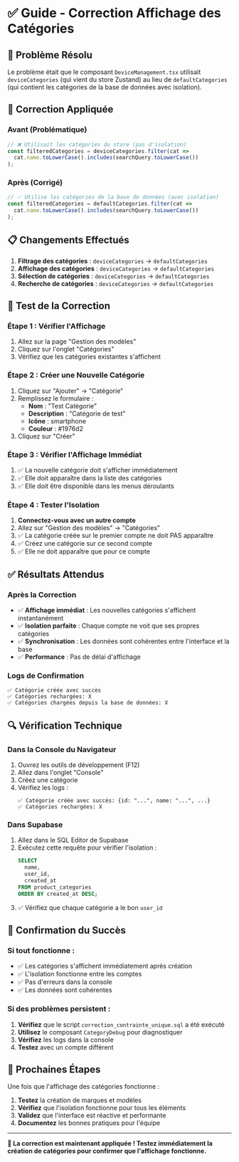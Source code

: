 # ✅ Guide - Correction Affichage des Catégories

## 🎯 **Problème Résolu**

Le problème était que le composant `DeviceManagement.tsx` utilisait `deviceCategories` (qui vient du store Zustand) au lieu de `defaultCategories` (qui contient les catégories de la base de données avec isolation).

## 🔧 **Correction Appliquée**

### **Avant (Problématique)**
```typescript
// ❌ Utilisait les catégories du store (pas d'isolation)
const filteredCategories = deviceCategories.filter(cat =>
  cat.name.toLowerCase().includes(searchQuery.toLowerCase())
);
```

### **Après (Corrigé)**
```typescript
// ✅ Utilise les catégories de la base de données (avec isolation)
const filteredCategories = defaultCategories.filter(cat =>
  cat.name.toLowerCase().includes(searchQuery.toLowerCase())
);
```

## 📋 **Changements Effectués**

1. **Filtrage des catégories** : `deviceCategories` → `defaultCategories`
2. **Affichage des catégories** : `deviceCategories` → `defaultCategories`
3. **Sélection de catégories** : `deviceCategories` → `defaultCategories`
4. **Recherche de catégories** : `deviceCategories` → `defaultCategories`

## 🧪 **Test de la Correction**

### **Étape 1 : Vérifier l'Affichage**
1. Allez sur la page "Gestion des modèles"
2. Cliquez sur l'onglet "Catégories"
3. Vérifiez que les catégories existantes s'affichent

### **Étape 2 : Créer une Nouvelle Catégorie**
1. Cliquez sur "Ajouter" → "Catégorie"
2. Remplissez le formulaire :
   - **Nom** : "Test Catégorie"
   - **Description** : "Catégorie de test"
   - **Icône** : smartphone
   - **Couleur** : #1976d2
3. Cliquez sur "Créer"

### **Étape 3 : Vérifier l'Affichage Immédiat**
1. ✅ La nouvelle catégorie doit s'afficher immédiatement
2. ✅ Elle doit apparaître dans la liste des catégories
3. ✅ Elle doit être disponible dans les menus déroulants

### **Étape 4 : Tester l'Isolation**
1. **Connectez-vous avec un autre compte**
2. Allez sur "Gestion des modèles" → "Catégories"
3. ✅ La catégorie créée sur le premier compte ne doit PAS apparaître
4. ✅ Créez une catégorie sur ce second compte
5. ✅ Elle ne doit apparaître que pour ce compte

## ✅ **Résultats Attendus**

### **Après la Correction**
- ✅ **Affichage immédiat** : Les nouvelles catégories s'affichent instantanément
- ✅ **Isolation parfaite** : Chaque compte ne voit que ses propres catégories
- ✅ **Synchronisation** : Les données sont cohérentes entre l'interface et la base
- ✅ **Performance** : Pas de délai d'affichage

### **Logs de Confirmation**
```
✅ Catégorie créée avec succès
✅ Catégories rechargées: X
✅ Catégories chargées depuis la base de données: X
```

## 🔍 **Vérification Technique**

### **Dans la Console du Navigateur**
1. Ouvrez les outils de développement (F12)
2. Allez dans l'onglet "Console"
3. Créez une catégorie
4. Vérifiez les logs :
   ```
   ✅ Catégorie créée avec succès: {id: "...", name: "...", ...}
   ✅ Catégories rechargées: X
   ```

### **Dans Supabase**
1. Allez dans le SQL Editor de Supabase
2. Exécutez cette requête pour vérifier l'isolation :
   ```sql
   SELECT 
     name, 
     user_id, 
     created_at 
   FROM product_categories 
   ORDER BY created_at DESC;
   ```
3. ✅ Vérifiez que chaque catégorie a le bon `user_id`

## 🎉 **Confirmation du Succès**

### **Si tout fonctionne :**
- ✅ Les catégories s'affichent immédiatement après création
- ✅ L'isolation fonctionne entre les comptes
- ✅ Pas d'erreurs dans la console
- ✅ Les données sont cohérentes

### **Si des problèmes persistent :**
1. **Vérifiez** que le script `correction_contrainte_unique.sql` a été exécuté
2. **Utilisez** le composant `CategoryDebug` pour diagnostiquer
3. **Vérifiez** les logs dans la console
4. **Testez** avec un compte différent

## 🚀 **Prochaines Étapes**

Une fois que l'affichage des catégories fonctionne :

1. **Testez** la création de marques et modèles
2. **Vérifiez** que l'isolation fonctionne pour tous les éléments
3. **Validez** que l'interface est réactive et performante
4. **Documentez** les bonnes pratiques pour l'équipe

---

**🎯 La correction est maintenant appliquée ! Testez immédiatement la création de catégories pour confirmer que l'affichage fonctionne.**
